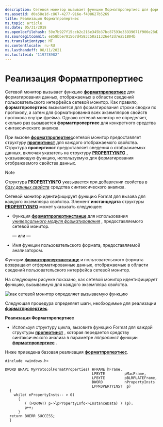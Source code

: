 ```yaml
---
description: Сетевой монитор вызывает функцию Форматпропертиес для форматирования данных, отображаемых в области сведений пользовательского интерфейса сетевой монитор.
ms.assetid: d0a58e1d-c867-4277-916e-f408627b5269
title: Реализация Форматпропертиес
ms.topic: article
ms.date: 05/31/2018
ms.openlocfilehash: 50e7b927f15ccb2c216e345b37bc87593e33339671f906e28d33759ca9db0abc
ms.sourcegitcommit: e858bbe701567d4583c50a11326e42d7ea51804b
ms.translationtype: MT
ms.contentlocale: ru-RU
ms.lasthandoff: 08/11/2021
ms.locfileid: "119778982"
---
```

# <a name="implementing-formatproperties"></a>Реализация Форматпропертиес

Сетевой монитор вызывает функцию [**форматпропертиес**](formatproperties.md) для форматирования данных, отображаемых в области сведений пользовательского интерфейса сетевой монитор. Как правило, **форматпропертиес** вызывается для форматирования строки сводки по протоколу, а затем для форматирования всех экземпляров свойств протокола внутри фрейма. Однако сетевой монитор не определяет, сколько раз вызывается **форматпропертиес** для конкретного средства синтаксического анализа.

При вызове [**форматпропертиес**](formatproperties.md)сетевой монитор предоставляет структуру [**пропертинст**](propertyinst.md) для каждого отображаемого свойства. Структура **пропертинст** предоставляет сведения о отображаемых данных, включая указатель на структуру [**PROPERTYINFO**](propertyinfo.md) , указывающую функцию, используемую для форматирования отображаемого свойства данных.

> [!Note]  
> Структура [**PROPERTYINFO**](propertyinfo.md) указывается при добавлении свойства в [*базу данных свойств*](p.md) средства синтаксического анализа.

 

Сетевой монитор идентифицирует функцию Format для вызова для каждого экземпляра свойства. Элемент **инстанцедата** структуры [**PROPERTYINFO**](propertyinfo.md) может указывать следующее:

-   Функция [**форматпропертинстанце**](formatpropertyinstance.md) для использования [*универсального модуля форматирования*](g.md) , предоставляемого сетевой монитор.

    — или —

-   Имя функции пользовательского формата, предоставляемой анализатором.

Функции [**форматпропертинстанце**](formatpropertyinstance.md) и пользовательского формата возвращают отформатированные данные, отображаемые в области сведений пользовательского интерфейса сетевой монитор.

На следующем рисунке показано, как сетевой монитор идентифицирует функцию, вызываемую для каждого экземпляра свойства.

![как сетевой монитор определяет вызываемую функцию](images/formatprop1.png)

Следующая процедура определяет шаги, необходимые для реализации [**форматпропертиес**](formatproperties.md).

**Реализация Форматпропертиес**

-   Используя структуру цикла, вызовите функцию Format для каждой структуры [**пропертинст**](propertyinst.md) , которая передается средству синтаксического анализа в параметре *лппропинст* функции [**форматпропертиес**](formatproperties.md) .

Ниже приведена базовая реализация [**форматпропертиес**](formatproperties.md).

``` syntax
#include <windows.h>

DWORD BHAPI MyProtocolFormatProperties( HFRAME hFrame,
                                        LPBYTE         pMacFrame,
                                        LPBYTE         pBLRPLATEFrame,
                                        DWORD          nPropertyInsts
                                        LPPROPERTYINST  p)
  {
    while( nPropertyInsts-- > 0)
      {
         ( (FORMAT) p->lpPropertyInfo->InstanceData) ) (p);
         p++;
      }
  return BHERR_SUCCESS;
  }
```

 

 



